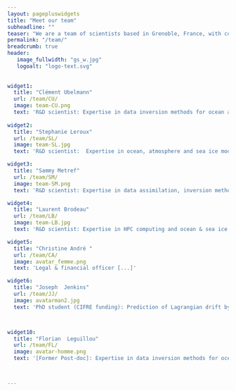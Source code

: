```yaml
---
layout: pagepluswidgets
title: "Meet our team"
subheadline: ""
teaser: "We are a team of scientists based in Grenoble, France, with complementary  expertises in numerical methods and numerical models applied to Earth data, ranging from observations to model simulations."
permalink: "/team/"
breadcrumb: true
header:
   image_fullwidth: "gs_w.jpg"
   logoalt: "logo-text.svg"
 
  
widget1:
  title: "Clément Ubelmann"
  url: /team/CU/
  image: team-CU.png
  text: 'R&D scientist: Expertise in data inversion methods for ocean altimetry, and data assimilation. [...]' 
 
widget2:
  title: "Stephanie Leroux"
  url: /team/SL/
  image: team-SL.jpg
  text: 'R&D scientist:  Expertise in ocean, atmosphere and sea ice modelling, data analysis and probabilistic approaches. [...]'

widget3:
  title: "Sammy Metref"
  url: /team/SM/
  image: team-SM.png
  text: 'R&D scientist: Expertise in data assimilation, inversion methods and data challenges [...].'

widget4:
  title: "Laurent Brodeau"
  url: /team/LB/
  image: team-LB.jpg
  text: 'R&D scientist: Expertise in HPC computing and ocean & sea ice modelling [...].'

widget5:
  title: "Christine André "
  url: /team/CA/
  image: avatar_femme.png
  text: 'Legal & financial officer [...]'

widget6:
  title: "Joseph  Jenkins"
  url: /team/JJ/
  image: avatarman2.jpg
  text: 'PhD student (CIFRE funding): Prediction of Lagrangian drift by deep learning [...]'



widget10:
  title: "Florian  Leguillou"
  url: /team/FL/
  image: avatar-homme.png
  text: '[Former Post-doc]: Expertise in data inversion methods for ocean altimetry [...]'



---
```

